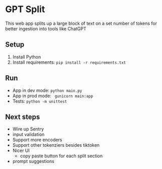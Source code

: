 # GPT Split

This web app splits up a large block of text on a set number of tokens for better ingestion into tools like ChatGPT

## Setup
1. Install Python
1. Install requirements: `pip install -r requirements.txt`

## Run

* App in dev mode: `python main.py`
* App in prod mode: ` gunicorn main:app`
* Tests: `python -m unittest`

## Next steps
* Wire up Sentry
* input validation
* Support more encoders
* Support other tokenziers besides tiktoken
* Nicer UI
  * copy paste button for each split section
* prompt suggestions



